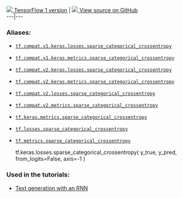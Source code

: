 [ ![](https://tensorflow.google.cn/images/tf_logo_32px.png) TensorFlow 1
version](/versions/r1.15/api_docs/python/tf/keras/losses/sparse_categorical_crossentropy)
|  [ ![](https://tensorflow.google.cn/images/GitHub-Mark-32px.png) View source
on GitHub
](https://github.com/tensorflow/tensorflow/blob/r2.0/tensorflow/python/keras/losses.py#L974-L978)  
---|---  
  
### Aliases:

  * [`tf.compat.v1.keras.losses.sparse_categorical_crossentropy`](/api_docs/python/tf/keras/losses/sparse_categorical_crossentropy)
  * [`tf.compat.v1.keras.metrics.sparse_categorical_crossentropy`](/api_docs/python/tf/keras/losses/sparse_categorical_crossentropy)
  * [`tf.compat.v2.keras.losses.sparse_categorical_crossentropy`](/api_docs/python/tf/keras/losses/sparse_categorical_crossentropy)
  * [`tf.compat.v2.keras.metrics.sparse_categorical_crossentropy`](/api_docs/python/tf/keras/losses/sparse_categorical_crossentropy)
  * [`tf.compat.v2.losses.sparse_categorical_crossentropy`](/api_docs/python/tf/keras/losses/sparse_categorical_crossentropy)
  * [`tf.compat.v2.metrics.sparse_categorical_crossentropy`](/api_docs/python/tf/keras/losses/sparse_categorical_crossentropy)
  * [`tf.keras.metrics.sparse_categorical_crossentropy`](/api_docs/python/tf/keras/losses/sparse_categorical_crossentropy)
  * [`tf.losses.sparse_categorical_crossentropy`](/api_docs/python/tf/keras/losses/sparse_categorical_crossentropy)
  * [`tf.metrics.sparse_categorical_crossentropy`](/api_docs/python/tf/keras/losses/sparse_categorical_crossentropy)

    
    
    tf.keras.losses.sparse_categorical_crossentropy(
        y_true,
        y_pred,
        from_logits=False,
        axis=-1
    )
    

### Used in the tutorials:

  * [Text generation with an RNN](https://tensorflow.google.cn/tutorials/text/text_generation)

